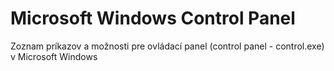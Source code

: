 # Microsoft Windows Control Panel
Zoznam príkazov a možnosti pre ovládací panel (control panel - control.exe) v Microsoft Windows
